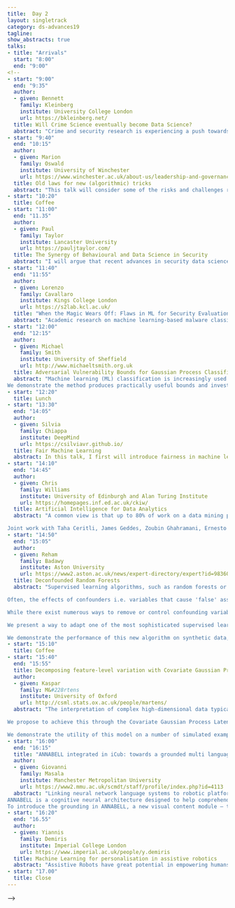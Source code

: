 ```yaml
---
title:  Day 2
layout: singletrack
category: ds-advances19
tagline: 
show_abstracts: true
talks:
- title: "Arrivals"
  start: "8:00"
  end: "9:00"
<!-- 
- start: "9:00"
  end: "9:35"
  author:
  - given: Bennett
    family: Kleinberg
    institute: University College London
    url: https://bkleinberg.net/
  title: Will Crime Science eventually become Data Science?
  abstract: "Crime and security research is experiencing a push towards data science fueled by new challenges and stakeholder demand. With an increasing interest in understanding problems at scale and finding needles in haystacks, automated methods and data-driven approaches are embraced with the promise of solving long-standing and emerging problems. This talk will address the question of whether crime and security science will eventually become data science. It will outline ongoing work that harnesses data science for existing and emerging crime problems. The talk further discusses why we need to embrace data science and why we should cautious about doing so, and will highlight fallacies in the understanding of data science for crime science and provide an outlook on the merger of the disciplines."
- start: "9:40"
  end: "10:15"
  author:
  - given: Marion
    family: Oswald
    institute: University of Winchester
    url: https://www.winchester.ac.uk/about-us/leadership-and-governance/staff-directory/staff-profiles/oswald.php
  title: Old laws for new (algorithmic) tricks
  abstract: "This talk will consider some of the risks and challenges raised by the use of algorithm-assisted decision-making and predictive machine learning tools by the public sector, with a particular focus on policing and security. Alongside, it reviews a number of long-standing English administrative law rules designed to regulate the discretionary power of the state. The principles of administrative law are concerned with human decisions involved in the exercise of state power and discretion, thus offering a promising avenue for the regulation of the growing number of AI methods and applications deployed within the public sector. This talk will re-frame key rules for the new algorithmic environment and argues that 'old' law-interpreted for a new context-can help guide lawyers, data scientists and public sector practitioners alike when considering the development and deployment of new algorithmic tools."
- start: "10:20"
  title: Coffee
- start: "11:00"
  end: "11.35"
  author:
  - given: Paul
    family: Taylor
    institute: Lancaster University
    url: https://pauljtaylor.com/
  title: The Synergy of Behavioural and Data Science in Security
  abstract: "I will argue that recent advances in security data science have come not from statistical innovation but from innovation produced by behavioural theory. This is because the behavioural sciences have much to say about what to measure and how such measurement should be organised within data models. Behavioural science illuminates what predictors are useful, which makes tractable the statistical handling of complex social data. I will illustrate this behaviour—data science synergy by showing how research on insider threat derived a novel measure of social cohesion that differentiates insiders from their coworkers with greater accuracy than complex, mass-variable solutions. I will end by highlighting an enduring behavioural science problem in urgent need of some data science."
- start: "11:40"
  end: "11:55"
  author:
  - given: Lorenzo
    family: Cavallaro
    institute: Kings College London
    url: https://s2lab.kcl.ac.uk/
  title: "When the Magic Wears Off: Flaws in ML for Security Evaluations (and What to Do about It)"
  abstract: "Academic research on machine learning-based malware classification appears to leave very little room for improvement, boasting F1 performance figures of up to 0.99. Is the problem solved? In this talk, we argue that there is an endemic issue of inflated results due to two pervasive sources of experimental bias: spatial bias, caused by distributions of training and testing data not representative of a real-world deployment, and temporal bias, caused by incorrect splits of training and testing sets (e.g., in cross-validation) leading to impossible configurations. To overcome this issue, we propose a set of space and time constraints for experiment design. Furthermore, we introduce a new metric that summarizes the performance of a classifier over time, i.e., its expected robustness in a real-world setting. Finally, we present an algorithm to tune the performance of a given classifier. We have implemented our solutions in TESSERACT, an open source evaluation framework that allows a fair comparison of malware classifiers in a realistic setting. We used TESSERACT to evaluate two well-known malware classifiers from the literature on a dataset of 129K applications, demonstrating the distortion of results due to experimental bias and showcasing significant improvements from tuning."
- start: "12:00"
  end: "12:15"
  author:
  - given: Michael
    family: Smith
    institute: University of Sheffield
    url: http://www.michaeltsmith.org.uk
  title: Adversarial Vulnerability Bounds for Gaussian Process Classification
  abstract: "Machine learning (ML) classification is increasingly used in safety-critical systems. Protecting ML classifiers from adversarial examples (AEs) is crucial. In this paper we produce a bound that holds for the entire input domain, thus bounding the potential for any future adversarial method to cause misclassification. We use Gaussian process classification (GPC) due to its strong priors and uncertainty quantification and frame the problem as bounding the number of inputs that need perturbing to cause a confidently classified point to be confidently misclassified. 
We demonstrate the method produces practically useful bounds and investigate the effect of regularisation, comparing the results to logistic regression (LR). The method provides formal guarantees on the robustness of GPC."
- start: "12:20"
  title: Lunch
- start: "13:30"
  end: "14:05"
  author:
  - given: Silvia
    family: Chiappa
    institute: DeepMind
    url: https://csilviavr.github.io/
  title: Fair Machine Learning
  abstract: In this talk, I first will introduce fairness in machine learning using a causal Bayesian network viewpoint. I will then present our work on using counterfactual tools to alleviate fairness issues in complex scenarios, and explain an optimal way to achieve desired independence with respect to sensitive information.
- start: "14:10"
  end: "14:45"
  author:
  - given: Chris
    family: Williams
    institute: University of Edinburgh and Alan Turing Institute
    url: https://homepages.inf.ed.ac.uk/ckiw/
  title: Artificial Intelligence for Data Analytics
  abstract: "A common view is that up to 80% of work on a data mining project is involved in data understanding, cleaning and preparation, yet machine learning has not focused very much on these topics.  I will describe issues around data parsing, obtaining (or inferring) a data dictionary, data integration, entity resolution, structural variability, identifying and repairing missing data, and anomaly detection and repair. I will discuss work from the AIDA project at the Alan Turing Institute which addresses some of these issues.

Joint work with Taha Ceritli, James Geddes, Zoubin Ghahramani, Ernesto Jimenez-Ruiz, Ian Horrocks, Alfredo Nazabal, Tomas Petricek, Charles Sutton, and Gerrit Van Den Burg."
- start: "14:50"
  end: "15:05"
  author:
  - given: Reham
    family: Badawy
    institute: Aston University
    url: https://www2.aston.ac.uk/news/expert-directory/expert?id=98360016-3d2b-4d49-9832-01adb6afcec3
  title: Deconfounded Random Forests
  abstract: "Supervised learning algorithms, such as random forests or deep nets, &#34;are associational&#34; techniques that attempt to optimise their parameters to infer an input-output relationship from data. However, association does not imply causation, and thus they often fail to generalise depending upon the specific causal structure generating the data. Research in adversarial examples and simple innocuous perturbations in image recognition reflect this. With little integration of expert domain knowledge and information on the data generating process, they are blind to the wider causal structure in which the specific input-output relationship of interest is embedded. 

Often, the effects of confounders i.e. variables that cause 'false' associations, must be ‘blocked’ or ‘controlled’ for, as they prevent accurate assessment of the predictive accuracy of the supervised learning when the causal setting changes. This situation, in which the causal structure is different between training/test data and the population data, occurs in most practical settings, which means that supervised learning algorithms are often useless in practice, and cross-validated results are unreliable. 

While there exist numerous ways to remove or control confounding variables including randomisation, restriction and matching, these are only applicable at the time of study design. Often, a single experimental dataset is such that it is not possible to estimate the extent to which the supervised learning algorithm will generalize to different causal settings. 

We present a way to adapt one of the most sophisticated supervised learning algorithms - random forests - to detect confounding within the structure of the model after training, we call this the &#34;deconfounded random forest&#34;. We also show how to modify the training step of the random forest in order to minimize the effect of known confounders, without the need for classical deconfounding methods such as stratification, which often requires excessively large amounts of data and may not be feasible if certain variables were not measured when the data was generated. 

We demonstrate the performance of this new algorithm on synthetic data, and on a real-world example in health informatics from an experiment using smartphones where the confounding effect is particularly strong. This is a prevailing problem in health informatics since there exists a complex relationship between patient-specific characteristics to clinically relevant endpoints which may be confounded by biological variation, as well as social and environmental factors that obstruct the naïve supervised model’s ability to generalise to different causal settings."
- start: "15:10"
  title: Coffee
- start: "15:40"
  end: "15:55"
  title: Decomposing feature-level variation with Covariate Gaussian Process Latent Variable Models
  author: 
  - given: Kaspar
    family: M&#228rtens
    institute: University of Oxford
    url: http://csml.stats.ox.ac.uk/people/martens/
  abstract: "The interpretation of complex high-dimensional data typically requires the use of dimensionality reduction techniques to extract explanatory low-dimensional representations. However, these representations may not be sufficient or appropriate to aid interpretation, and in many real-world problems, the physical interpretation must be made in terms of the original features themselves. Therefore characterising the relationship between latent low-dimensional representations, external covariates, and feature-level variation can be critical. 

We propose to achieve this through the Covariate Gaussian Process Latent Variable Model (c-GPLVM) which embeds structured sparsity-inducing kernel decomposition within the GPLVM framework to allow the explicit disentanglement of feature-level variation in terms of covariate-dependent effects, contribution of latent variables, and interaction effects between the two. 

We demonstrate the utility of this model on a number of simulated examples and applications in disease progression modelling from high-dimensional gene expression data in the presence of additional phenotypes. In each setting we show that the c-GPLVM is able to effectively extract low-dimensional structures from high-dimensional data sets whilst allowing a breakdown of feature-level variability that is not present in other commonly used dimensionality reduction approaches. "
- start: "16:00"
  end: "16:15"
  title: "ANNABELL integrated in iCub: towards a grounded multi language system"
  author: 
  - given: Giovanni
    family: Masala
    institute: Manchester Metropolitan University
    url: https://www2.mmu.ac.uk/scmdt/staff/profile/index.php?id=4113
  abstract: "Linking neural network language systems to robotic platforms enables to tackle the language grounding problem [1]. The grounding problem is strictly connected to the embodied approach to cognition in both natural and artificial cognitive systems. The primary accounts of grounded cognition address the role of the body in cognition, based on prevailing findings that bodily states can bootstrap cognitive skills. We propose an integrated platform build upon a cognitive neuroscience-inspired system called ANNABELL [2] and the iCub robot [3]. The ANNABELL system (Artificial Neural Network with Adaptive Behaviour Exploited for Language Learning) provides a critical development in the qualitative and quantitative scaling-up of neural network models exploited for language learning and understanding. The aim is to effectively perform open-ended, cumulative learning experiments to validate the neuro-robotic architecture for human-robot scenarios on joint object manipulation tasks and on conversational interactions with robot companions. 
ANNABELL is a cognitive neural architecture designed to help comprehend the cognitive processes involved in early language development through a large-scale neural network (2.1 million neurons, interconnected through 33 billion virtual connections) capable of learning thousands of words and sentences. The architecture of ANNABELL finds a correspondence with the Baddeley’s multi-component working memory model [4] comprising four main components: a verbal short-term memory (STM), a verbal long-term memory, a central executive and a reward structure. 
To introduce the grounding in ANNABELL, a new visual content module — the visuo-spatial sketchpad of the Baddeley’s architecture — is under development. The integrated platform between ANNABELL and iCub, is achieved through a Yet Another Robot Platform (YARP) interface [6]. The YARP module provides the common communication interface between the robot, the novel version of the ANNABELL system and further additional features namely a smart vision module, based on a deep learning approach [7] and a speech recognition module, based on Google Cloud Speech, to insert input by speech instead of written text. "
- start: "16:20"
  end: "16.55"
  author:
  - given: Yiannis
    family: Demiris
    institute: Imperial College London
    url: https://www.imperial.ac.uk/people/y.demiris
  title: Machine Learning for personalisation in assistive robotics
  abstract: "Assistive Robots have great potential in empowering humans with increased capabilities but for assistance to be most effective, it should be personalised to the individual. Machine learning has great potential for personalisation through the acquisition of physiological, behavioural and performance data through sensors. In this talk, I will describe our computational architectures for biologically inspired action understanding and user modelling through generative ensembles of machine learning algorithms working at multiple levels of abstraction. I will describe a range of applications demonstrating the use of data-driven personalisation in fields such as robotic wheelchairs for children, assisted dressing, robot-assisted education and human-vehicle interaction."
- start: "17.00"
  title: Close
---
```




 -->
